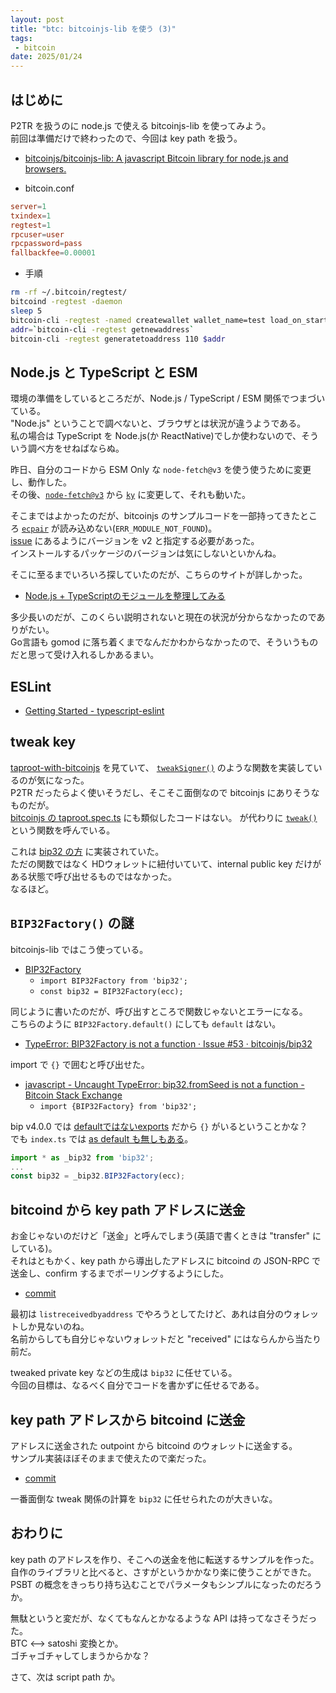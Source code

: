 ```yaml
---
layout: post
title: "btc: bitcoinjs-lib を使う (3)"
tags:
 - bitcoin
date: 2025/01/24
---
```


## はじめに

P2TR を扱うのに node.js で使える bitcoinjs-lib を使ってみよう。  
前回は準備だけで終わったので、今回は key path を扱う。

* [bitcoinjs/bitcoinjs-lib: A javascript Bitcoin library for node.js and browsers.](https://github.com/bitcoinjs/bitcoinjs-lib)

* bitcoin.conf

```conf
server=1
txindex=1
regtest=1
rpcuser=user
rpcpassword=pass
fallbackfee=0.00001
```

* 手順

```bash
rm -rf ~/.bitcoin/regtest/
bitcoind -regtest -daemon
sleep 5
bitcoin-cli -regtest -named createwallet wallet_name=test load_on_startup=true
addr=`bitcoin-cli -regtest getnewaddress`
bitcoin-cli -regtest generatetoaddress 110 $addr
```

## Node.js と TypeScript と ESM

環境の準備をしているところだが、Node.js / TypeScript / ESM 関係でつまづいている。  
"Node.js" ということで調べないと、ブラウザとは状況が違うようである。  
私の場合は TypeScript を Node.js(か ReactNative)でしか使わないので、そういう調べ方をせねばならぬ。

昨日、自分のコードから ESM Only な `node-fetch@v3` を使う使うために変更し、動作した。  
その後、[`node-fetch@v3`](https://www.npmjs.com/package/node-fetch) から [`ky`](https://www.npmjs.com/package/ky) に変更して、それも動いた。

そこまではよかったのだが、bitcoinjs のサンプルコードを一部持ってきたところ [`ecpair`](https://github.com/bitcoinjs/ecpair) が読み込めない(`ERR_MODULE_NOT_FOUND`)。  
[issue](https://github.com/bitcoinjs/ecpair/issues/24) にあるようにバージョンを v2 と指定する必要があった。  
インストールするパッケージのバージョンは気にしないといかんね。

そこに至るまでいろいろ探していたのだが、こちらのサイトが詳しかった。

* [Node.js + TypeScriptのモジュールを整理してみる](https://blog.koh.dev/2024-04-23-nodejs-typescript-module/)

多少長いのだが、このくらい説明されないと現在の状況が分からなかったのでありがたい。  
Go言語も gomod に落ち着くまでなんだかわからなかったので、そういうものだと思って受け入れるしかあるまい。

## ESLint

* [Getting Started - typescript-eslint](https://typescript-eslint.io/getting-started)

## tweak key

[taproot-with-bitcoinjs](https://github.com/Eunovo/taproot-with-bitcoinjs) を見ていて、
[`tweakSigner()`](https://github.com/Eunovo/taproot-with-bitcoinjs/blob/19d5c07b3419a6cebfb152d1e9a33317fe72361a/src/index.ts#L236-L258) のような関数を実装しているのが気になった。  
P2TR だったらよく使いそうだし、そこそこ面倒なので bitcoinjs にありそうなものだが。  
[bitcoinjs の taproot.spec.ts](https://github.com/bitcoinjs/bitcoinjs-lib/blob/151173f05e26a9af7c98d8d1e3f90e97185955f1/test/integration/taproot.spec.ts) にも類似したコードはない。
が代わりに [`tweak()`](https://github.com/bitcoinjs/bitcoinjs-lib/blob/151173f05e26a9af7c98d8d1e3f90e97185955f1/test/integration/taproot.spec.ts#L156-L158) という関数を呼んでいる。

これは [bip32 の方](https://github.com/bitcoinjs/bip32/blob/c2cea18422de2f01367cc31adb11c3bb88979508/ts-src/bip32.ts#L391-L429) に実装されていた。  
ただの関数ではなく HDウォレットに紐付いていて、internal public key だけがある状態で呼び出せるものではなかった。  
なるほど。

## `BIP32Factory()` の謎

bitcoinjs-lib ではこう使っている。

* [BIP32Factory ](https://github.com/bitcoinjs/bitcoinjs-lib/blob/v6.1.7/test/integration/taproot.spec.ts#L2)
  * `import BIP32Factory from 'bip32';`
  * `const bip32 = BIP32Factory(ecc);`

同じように書いたのだが、呼び出すところで関数じゃないとエラーになる。  
こちらのように `BIP32Factory.default()` にしても `default` はない。

* [TypeError: BIP32Factory is not a function · Issue #53 · bitcoinjs/bip32](https://github.com/bitcoinjs/bip32/issues/53)

import で `{}` で囲むと呼び出せた。

* [javascript - Uncaught TypeError: bip32.fromSeed is not a function - Bitcoin Stack Exchange](https://bitcoin.stackexchange.com/questions/113286/uncaught-typeerror-bip32-fromseed-is-not-a-function)
  * `import {BIP32Factory} from 'bip32';`

bip v4.0.0 では [defaultではないexports](https://github.com/bitcoinjs/bip32/blob/v4.0.0/src/bip32.js#L367) だから `{}` がいるということかな？  
でも `index.ts` では [as default も無しもある](https://github.com/bitcoinjs/bip32/blob/v4.0.0/types/index.d.ts#L1)。

```ts
import * as _bip32 from 'bip32';
...
const bip32 = _bip32.BIP32Factory(ecc);
```

## bitcoind から key path アドレスに送金

お金じゃないのだけど「送金」と呼んでしまう(英語で書くときは "transfer" にしている)。  
それはともかく、key path から導出したアドレスに bitcoind の JSON-RPC で送金し、confirm するまでポーリングするようにした。

* [commit](https://github.com/hirokuma/js-keypath/commit/8930c48a5a748357c952cf6e7278c7be01d6e3ff)

最初は `listreceivedbyaddress` でやろうとしてたけど、あれは自分のウォレットしか見ないのね。  
名前からしても自分じゃないウォレットだと "received" にはならんから当たり前だ。

tweaked private key などの生成は `bip32` に任せている。  
今回の目標は、なるべく自分でコードを書かずに任せるである。

## key path アドレスから bitcoind に送金

アドレスに送金された outpoint から bitcoind のウォレットに送金する。  
サンプル実装ほぼそのままで使えたので楽だった。

* [commit](https://github.com/hirokuma/js-keypath/commit/44dc26d9810deb43be04c46ec9b564011997c61b)

一番面倒な tweak 関係の計算を `bip32` に任せられたのが大きいな。

## おわりに

key path のアドレスを作り、そこへの送金を他に転送するサンプルを作った。  
自作のライブラリと比べると、さすがというかかなり楽に使うことができた。  
PSBT の概念をきっちり持ち込むことでパラメータもシンプルになったのだろうか。

無駄というと変だが、なくてもなんとかなるような API は持ってなさそうだった。  
BTC <--> satoshi 変換とか。  
ゴチャゴチャしてしまうからかな？

さて、次は script path か。
